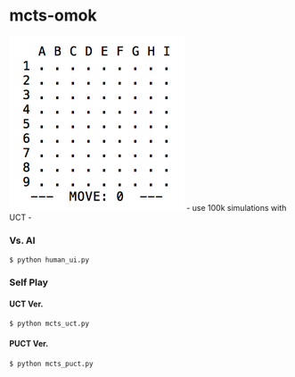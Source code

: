 # mcts-omok
![omok](./img/omok.gif)
\- use 100k simulations with UCT \- 

### Vs. AI
	$ python human_ui.py

### Self Play
#### UCT Ver.
	$ python mcts_uct.py
#### PUCT Ver.
	$ python mcts_puct.py 
